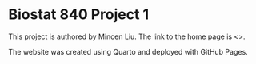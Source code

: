# Biostat 840 Project 1
This project is authored by Mincen Liu. The link to the home page is <>.

The website was created using Quarto and deployed with GitHub Pages.
